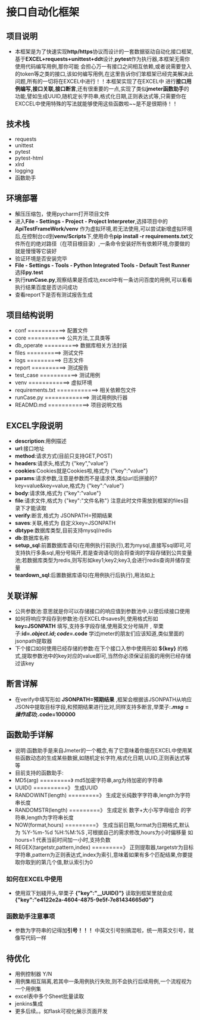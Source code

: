 # 接口自动化框架         

## 项目说明
- 本框架是为了快速实现**http/https**协议而设计的一套数据驱动自动化接口框架,基于**EXCEL+requests+unittest+ddt**设计,**pytest**作为执行器,本框架无需你使用代码编写用例,那你可能
会担心万一有接口之间相互依赖,或者说需要登入的token等之类的接口,该如何编写用例,在这里告诉你们笨框架已经完美解决此问题,所有的一切将在EXCEL中进行！！本框架实现了在EXCEL中
进行**接口用例编写,接口关联,接口断言**,还有很重要的一点,实现了类似**jmeter函数助手**的功能,譬如生成UUID,随机定长字符串,格式化日期,正则表达式等,只需要你在EXCCEL中使用特殊的写法就能够使用这些函数啦~~是不是很期待！！


## 技术栈
- requests
- unittest
- pytest
- pytest-html
- xlrd
- logging
- 函数助手


## 环境部署
- 解压压缩包，使用pycharm打开项目文件
- 进入**File - Settings - Project - Project Interpreter**,选择项目中的 **ApiTestFrameWork/venv** 作为虚拟环境,若无法使用,可以尝试新增虚拟环境后,在控制台cd到**venv/Scripts**下,使用命令**pip install -r requirements.txt**文件所在的绝对路径（在项目根目录）,一条命令安装好所有依赖环境,你要做的就是慢慢等它装好
- 验证环境是否安装完毕
- **File - Settings - Tools - Python Integrated Tools - Default Test Runner**选择**py.test**
- 执行**runCase.py**,观察结果是否成功,excel中有一条访问百度的用例,可以看看执行结果百度是否访问成功
- 查看report下是否有测试报告生成

## 项目结构说明
- conf ===========> 配置文件
- core ===========> 公共方法,工具类等
- db_operate ==========> 数据库相关方法封装
- files ==========> 测试文件
- logs ==========> 日志文件
- report ==========> 测试报告
- test_case ===========> 测试用例
- venv ============> 虚拟环境
- requirements.txt ============> 相关依赖包文件
- runCase.py =============> 测试用例执行器
- READMD.md ============> 项目说明文档

## EXCEL字段说明
- **description**:用例描述
- **url**:接口地址
- **method**:请求方式(目前只支持GET,POST)
- **headers**:请求头,格式为 {"key","value"}
- **cookies**:Cookies就是Cookies啦,格式为 {"key":"value"}
- **params**:请求参数,注意是参数而不是请求体,类似url后拼接的?key=value&key=value,格式为 {"key":"value"}
- **body**:请求体,格式为 {"key":"value"}
- **file**:请求文件,格式为 {"key":"文件名称"}  注意此时文件需放到框架的files目录下才能读取
- **verify**:断言,格式为  JSONPATH=预期结果 
- **saves**:关联,格式为 自定义key=JSONPATH
- **dbtype**:数据库类型,目前支持mysql/redis
- **db**:数据库名称
- **setup_sql**:前置数据库语句(在用例执行前执行),若为mysql,直接写sql即可,可支持执行多条sql,用分号隔开,若是查询语句则会将查询的字段存储到公共变量池;若数据库类型为redis,则写形如key1;key2;key3,会进行redis查询并储存变量
- **teardown_sql**:后置数据库语句(在用例执行后执行),用法如上


## 关联详解
- 公共参数池:意思就是你可以存储接口的响应值到参数池中,以便后续接口使用
- 如何将响应字段存到参数池:在EXCEL中saves列,使用格式形如 **key=JSONPATH**  填写,支持多字段存储,使用英文分号隔开 , 举栗子:**id=$.object.id;code=$.code**
学过jmeter的朋友们应该知道,类似里面的jsonpath提取器
- 下个接口如何使用已经存储的参数:在下个接口入参中使用形如  **${key}** 的格式,提取参数池中的key对应的value即可,当然你必须保证前面的用例已经存储过该key

## 断言详解
- 在verify中填写形如  **JSONPATH=预期结果** ,框架会根据该JSONPATH从响应JSON中提取目标字段,和预期结果进行比对,同样支持多断言,举栗子:**$.msg=操作成功;$.code=100000**

## 函数助手详解
- 说明:函数助手是来自Jmeter的一个概念,有了它意味着你能在EXCEL中使用某些函数动态的生成某些数据,如随机定长字符,格式化日期,UUID,正则表达式等等
- 目前支持的函数助手:
- MD5(arg)  =========》 md5加密字符串,arg为待加密的字符串
- UUID() ==========》 生成UUID
- RANDOWINT(length) =========》 生成定长纯数字字符串,length为字符串长度
- RANDOMSTR(length) =========》 生成定长  数字+大小写字母组合 的字符串,length为字符串长度
- NOW(format,hours) =========》 生成当前日期,format为日期格式,默认为  %Y-%m-%d %H:%M:%S ,可根据自己的需求修改,hours为小时偏移量  如 hours=1 代表当前时间加一小时,支持负数
- REGEX(targetstr,pattern,index) =========》 正则提取器,targetstr为目标字符串,pattern为正则表达式,index为索引,意味着如果有多个匹配结果,你要提取你取到的第几个值,默认索引为0

### 如何在EXCEL中使用
- 使用双下划綫开头,举栗子  **{"key":"__UUID()"}**  读取到框架里就会成  **{"key":"e4122e2a-4604-4875-9e5f-7e81434665d0"}**  

### 函数助手注意事项
- 参数为字符串的记得加**引号！！！** 中英文引号别搞混啦，统一用英文引号，就像写代码一样

## 待优化
- 用例控制器 Y/N
- 用例集相互隔离,若其中一条用例执行失败,则不会执行后续用例,一个流程视为一个用例集
- excel表中多个Sheet批量读取
- jenkins集成
- 更多后续。。如flask可视化展示页面开发
